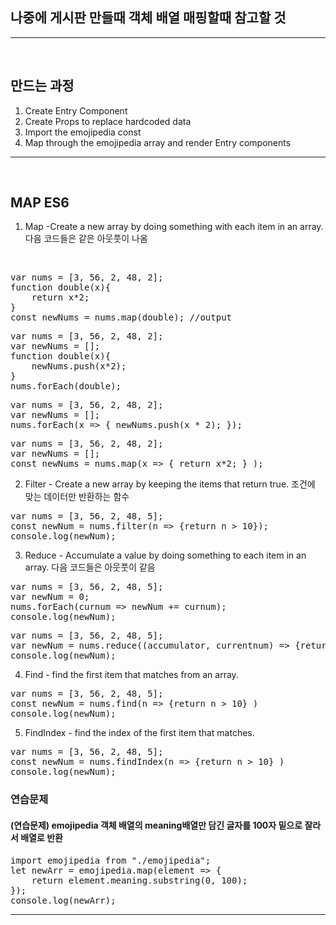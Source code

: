 ## 나중에 게시판 만들때 객체 배열 매핑할때 참고할 것
<hr/>
<br/>

## 만드는 과정

1. Create Entry Component
2. Create Props to replace hardcoded data
3. Import the emojipedia const
3. Map through the emojipedia array and render Entry components
<hr/>
<br/>

## MAP ES6
1. Map -Create a new array by doing something with each item in an array.
다음 코드들은 같은 아웃풋이 나옴
<br/>
<pre>
var nums = [3, 56, 2, 48, 2];
function double(x){
    return x*2;
}
const newNums = nums.map(double); //output
</pre>

<pre>
var nums = [3, 56, 2, 48, 2];
var newNums = [];
function double(x){
    newNums.push(x*2);
}
nums.forEach(double);
</pre>

<pre>
var nums = [3, 56, 2, 48, 2];
var newNums = [];
nums.forEach(x => { newNums.push(x * 2); });
</pre>

<pre>
var nums = [3, 56, 2, 48, 2];
var newNums = [];
const newNums = nums.map(x => { return x*2; } );
</pre>

2. Filter - Create a new array by keeping the items that return true.
조건에 맞는 데이터만 반환하는 함수
<pre>
var nums = [3, 56, 2, 48, 5];
const newNum = nums.filter(n => {return n > 10});
console.log(newNum);
</pre>

3. Reduce - Accumulate a value by doing something to each item in an array.
다음 코드들은 아웃풋이 같음
<pre>
var nums = [3, 56, 2, 48, 5];
var newNum = 0;
nums.forEach(curnum => newNum += curnum);
console.log(newNum);
</pre>
<pre>
var nums = [3, 56, 2, 48, 5];
var newNum = nums.reduce((accumulator, currentnum) => {return accumulator + currentnum});
console.log(newNum);
</pre>

4. Find - find the first item that matches from an array.
<pre>
var nums = [3, 56, 2, 48, 5];
const newNum = nums.find(n => {return n > 10} )
console.log(newNum);
</pre>

5. FindIndex - find the index of the first item that matches.
<pre>
var nums = [3, 56, 2, 48, 5];
const newNum = nums.findIndex(n => {return n > 10} )
console.log(newNum);
</pre>

### 연습문제
#### (연습문제) emojipedia 객체 배열의 meaning배열만 담긴 글자를 100자 밑으로 잘라서 배열로 반환
<pre>
import emojipedia from "./emojipedia";
let newArr = emojipedia.map(element => {
    return element.meaning.substring(0, 100);
});
console.log(newArr);
</pre>

<hr/>